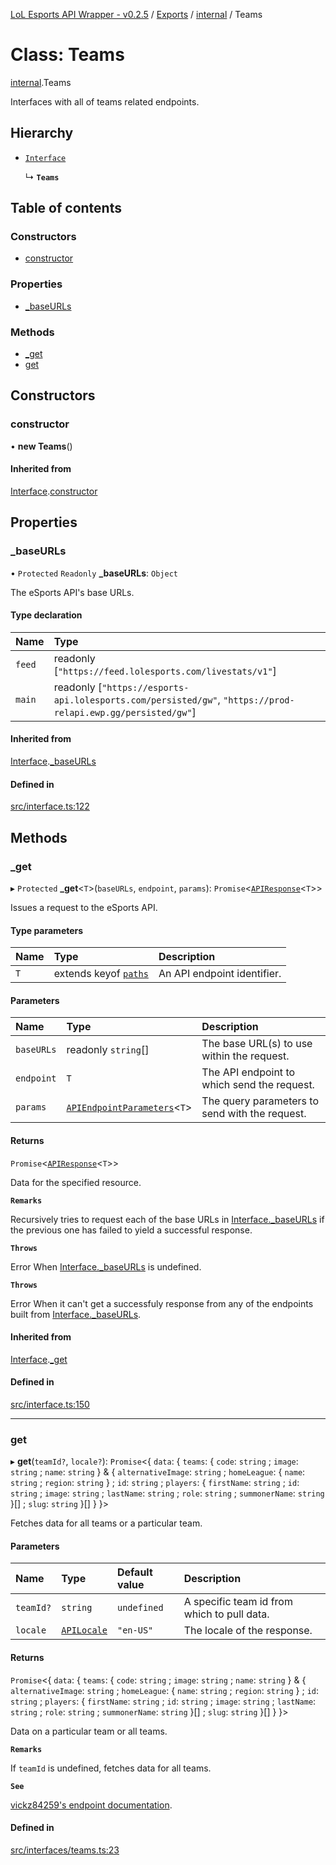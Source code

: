 [LoL Esports API Wrapper - v0.2.5](../README.md) / [Exports](../modules.md) / [internal](../modules/internal.md) / Teams

# Class: Teams

[internal](../modules/internal.md).Teams

Interfaces with all of teams related endpoints.

## Hierarchy

- [`Interface`](internal.Interface.md)

  ↳ **`Teams`**

## Table of contents

### Constructors

- [constructor](internal.Teams.md#constructor)

### Properties

- [\_baseURLs](internal.Teams.md#_baseurls)

### Methods

- [\_get](internal.Teams.md#_get)
- [get](internal.Teams.md#get)

## Constructors

### constructor

• **new Teams**()

#### Inherited from

[Interface](internal.Interface.md).[constructor](internal.Interface.md#constructor)

## Properties

### \_baseURLs

• `Protected` `Readonly` **\_baseURLs**: `Object`

The eSports API's base URLs.

#### Type declaration

| Name   | Type                                                                                                            |
| :----- | :-------------------------------------------------------------------------------------------------------------- |
| `feed` | readonly [``"https://feed.lolesports.com/livestats/v1"``]                                                       |
| `main` | readonly [``"https://esports-api.lolesports.com/persisted/gw"``, ``"https://prod-relapi.ewp.gg/persisted/gw"``] |

#### Inherited from

[Interface](internal.Interface.md).[\_baseURLs](internal.Interface.md#_baseurls)

#### Defined in

[src/interface.ts:122](https://github.com/Viriatto/lol-esports-api/blob/f44700a/src/interface.ts#L122)

## Methods

### \_get

▸ `Protected` **\_get**<`T`\>(`baseURLs`, `endpoint`, `params`): `Promise`<[`APIResponse`](../modules/internal.md#apiresponse)<`T`\>\>

Issues a request to the eSports API.

#### Type parameters

| Name | Type                                                     | Description                 |
| :--- | :------------------------------------------------------- | :-------------------------- |
| `T`  | extends keyof [`paths`](../interfaces/internal.paths.md) | An API endpoint identifier. |

#### Parameters

| Name       | Type                                                                          | Description                                    |
| :--------- | :---------------------------------------------------------------------------- | :--------------------------------------------- |
| `baseURLs` | readonly `string`[]                                                           | The base URL(s) to use within the request.     |
| `endpoint` | `T`                                                                           | The API endpoint to which send the request.    |
| `params`   | [`APIEndpointParameters`](../modules/internal.md#apiendpointparameters)<`T`\> | The query parameters to send with the request. |

#### Returns

`Promise`<[`APIResponse`](../modules/internal.md#apiresponse)<`T`\>\>

Data for the specified resource.

**`Remarks`**

Recursively tries to request each of the base URLs in [Interface.\_baseURLs](internal.Leagues.md#_baseurls) if the previous one has failed to yield a successful response.

**`Throws`**

Error
When [Interface.\_baseURLs](internal.Leagues.md#_baseurls) is undefined.

**`Throws`**

Error
When it can't get a successfuly response from any of the endpoints built from [Interface.\_baseURLs](internal.Leagues.md#_baseurls).

#### Inherited from

[Interface](internal.Interface.md).[\_get](internal.Interface.md#_get)

#### Defined in

[src/interface.ts:150](https://github.com/Viriatto/lol-esports-api/blob/f44700a/src/interface.ts#L150)

---

### get

▸ **get**(`teamId?`, `locale?`): `Promise`<{ `data`: { `teams`: { `code`: `string` ; `image`: `string` ; `name`: `string` } & { `alternativeImage`: `string` ; `homeLeague`: { `name`: `string` ; `region`: `string` } ; `id`: `string` ; `players`: { `firstName`: `string` ; `id`: `string` ; `image`: `string` ; `lastName`: `string` ; `role`: `string` ; `summonerName`: `string` }[] ; `slug`: `string` }[] } }\>

Fetches data for all teams or a particular team.

#### Parameters

| Name      | Type                                            | Default value | Description                                 |
| :-------- | :---------------------------------------------- | :------------ | :------------------------------------------ |
| `teamId?` | `string`                                        | `undefined`   | A specific team id from which to pull data. |
| `locale`  | [`APILocale`](../modules/internal.md#apilocale) | `"en-US"`     | The locale of the response.                 |

#### Returns

`Promise`<{ `data`: { `teams`: { `code`: `string` ; `image`: `string` ; `name`: `string` } & { `alternativeImage`: `string` ; `homeLeague`: { `name`: `string` ; `region`: `string` } ; `id`: `string` ; `players`: { `firstName`: `string` ; `id`: `string` ; `image`: `string` ; `lastName`: `string` ; `role`: `string` ; `summonerName`: `string` }[] ; `slug`: `string` }[] } }\>

Data on a particular team or all teams.

**`Remarks`**

If `teamId` is undefined, fetches data for all teams.

**`See`**

[vickz84259's endpoint documentation](https://vickz84259.github.io/lolesports-api-docs/#operation/getTeams).

#### Defined in

[src/interfaces/teams.ts:23](https://github.com/Viriatto/lol-esports-api/blob/f44700a/src/interfaces/teams.ts#L23)

